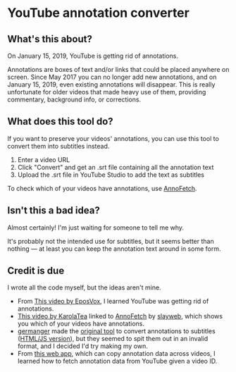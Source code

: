 <h1>YouTube annotation converter</h1>
<h2>What's this about?</h2>
<p>On January 15, 2019, YouTube is getting rid of annotations.</p>
<p>Annotations are boxes of text and/or links that could be placed anywhere on screen. Since May 2017 you
	can no longer add new annotations, and on January 15, 2019, even existing annotations will disappear.
	This is really unfortunate for older videos that made heavy use of them, providing commentary,
	background info, or corrections.</p>
<h2>What does this tool do?</h2>
<p>If you want to preserve your videos' annotations, you can use this tool to convert them into subtitles
	instead.</p>
<ol>
	<li>Enter a video URL</li>
	<li>Click "Convert" and get an .srt file containing all the annotation text</li>
	<li>Upload the .srt file in YouTube Studio to add the text as subtitles</li>
</ol>
<p>To check which of your videos have annotations, use
	<a href="https://slayweb.com/annofetch/">AnnoFetch</a>.</p>
<h2>Isn't this a bad idea?</h2>
<p>Almost certainly! I'm just waiting for someone to tell me why.</p>
<p>It's probably not the intended use for subtitles, but it seems better than nothing &mdash; at least you
	can keep the annotation text around in some form.</p>
<h2>Credit is due</h2>
<p>I wrote all the code myself, but the ideas aren't mine.</p>
<ul>
	<li>From <a href="https://www.youtube.com/watch?v=LYIzvtjtR90">This video by EposVox</a>, I learned
		YouTube was getting rid of annotations.
	</li>
	<li><a href="https://www.youtube.com/watch?v=MLYaXkpbAVU">This video by KarolaTea</a> linked to <a
				href="https://slayweb.com/annofetch/">AnnoFetch</a> by <a
				href="https://twitter.com/slayweb">slayweb</a>, which shows you which of your videos have
		annotations.
	</li>
	<li><a href="https://github.com/germanger">germanger</a> made the <a
				href="https://github.com/germanger/youtubeannotations-to-srt">original tool</a> to convert
		annotations to subtitles (<a href="https://github.com/germanger/youtubeannotations-to-srt-js">HTML/JS
			version</a>), but they seemed to spit them out in an invalid format, and I decided I'd try
		making my own.
	</li>
	<li>From <a href="https://stefansundin.github.io/youtube-copy-annotations">this web app</a>, which can
		copy annotation data across videos, I learned how to fetch annotation data from YouTube given a
		video ID.
	</li>
</ul>